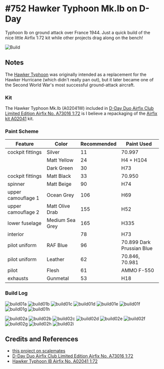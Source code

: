 # #752 Hawker Typhoon Mk.Ib on D-Day

Typhoon Ib on ground attack over France 1944. Just a quick build of the nice little Airfix 1:72 kit while other projects drag along on the bench!

![Build](./assets/MkIb_DDay_build.jpg?raw=true)

## Notes

The [Hawker Typhoon](https://en.wikipedia.org/wiki/Hawker_Typhoon)
was originally intended as a replacement for the Hawker Hurricane (which didn't really pan out), but it later
became one of the Second World War's most successful ground-attack aircraft.

### Kit

The Hawker Typhoon Mk.Ib (A02041W) included in
[D-Day Duo Airfix Club Limited Edition Airfix No. A73016 1:72](https://www.scalemates.com/kits/airfix-a73016-d-day-duo--1514520)
is I believe a repackaging of the
[Airfix kit A02041](https://www.scalemates.com/kits/airfix-a02041-hawker-typhoon-ib--173943)
kit.

### Paint Scheme

| Feature               | Color                | Recommended | Paint Used |
|-----------------------|----------------------|-------------|------------|
| cockpit fittings      | Silver               | 11          | 70.997     |
|                       | Matt Yellow          | 24          | H4 + H104  |
|                       | Dark Green           | 30          | H73        |
| cockpit fittings      | Matt Black           | 33          | 70.950     |
| spinner               | Matt Beige           | 90          | H74        |
| upper camouflage 1    | Ocean Grey           | 106         | H69        |
| upper camouflage 2    | Matt Olive Drab      | 155         | H52        |
| lower fuselage        | Medium Sea Grey      | 165         | H335       |
| interior              |                      | 78          | H73        |
| pilot uniform         | RAF Blue             | 96          | 70.899 Dark Prussian Blue |
| pilot uniform         | Leather              | 62          | 70.846, 70.981           |
| pilot                 | Flesh                | 61          | AMMO F-550    |
| exhausts              | Gunmetal             | 53          | H18           |

### Build Log

![build01a](./assets/build01a.jpg?raw=true)
![build01b](./assets/build01b.jpg?raw=true)
![build01c](./assets/build01c.jpg?raw=true)
![build01d](./assets/build01d.jpg?raw=true)
![build01e](./assets/build01e.jpg?raw=true)
![build01f](./assets/build01f.jpg?raw=true)
![build01g](./assets/build01g.jpg?raw=true)
![build01h](./assets/build01h.jpg?raw=true)

![build02a](./assets/build02a.jpg?raw=true)
![build02b](./assets/build02b.jpg?raw=true)
![build02c](./assets/build02c.jpg?raw=true)
![build02d](./assets/build02d.jpg?raw=true)
![build02e](./assets/build02e.jpg?raw=true)
![build02f](./assets/build02f.jpg?raw=true)
![build02g](./assets/build02g.jpg?raw=true)
![build02h](./assets/build02h.jpg?raw=true)
![build02i](./assets/build02i.jpg?raw=true)

## Credits and References

* [this project on scalemates](https://www.scalemates.com/profiles/mate.php?id=74137&p=projects&project=167755)
* [D-Day Duo Airfix Club Limited Edition Airfix No. A73016 1:72](https://www.scalemates.com/kits/airfix-a73016-d-day-duo--1514520)
* [Hawker Typhoon IB Airfix No. A02041 1:72](https://www.scalemates.com/kits/airfix-a02041-hawker-typhoon-ib--173943)
